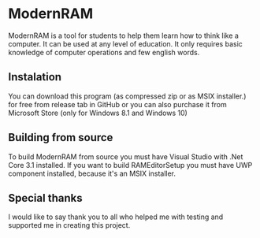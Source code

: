 # ModernRAM

ModernRAM is a tool for students to help them learn how to think like a computer. It can be used at any level of education. It only requires basic knowledge of computer operations and few english words. 

## Instalation
You can download this program (as compressed zip or as MSIX installer.) for free from release tab in GitHub or you can also purchase it from Microsoft Store (only for Windows 8.1 and Windows 10)

## Building from source 
To build ModernRAM from source you must have Visual Studio with .Net Core 3.1 installed. If you want to build RAMEditorSetup you must have UWP component installed, because it's an MSIX installer.

## Special thanks
I would like to say thank you to all who helped me with testing and supported me in creating this project.